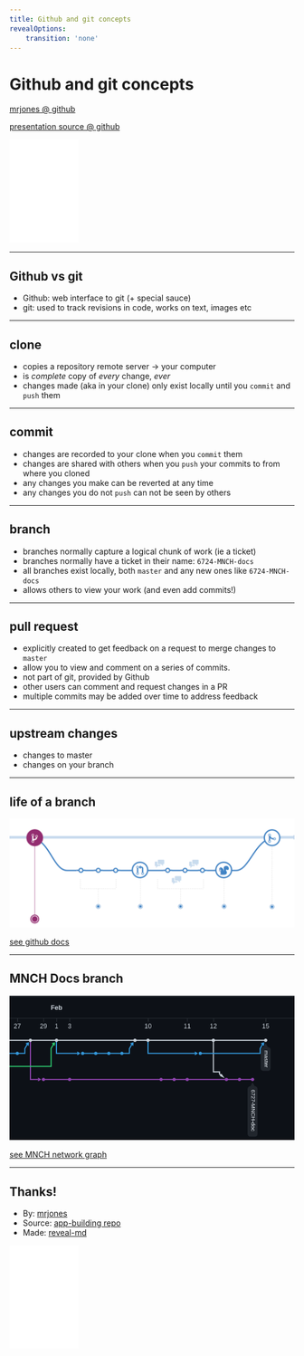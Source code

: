 ```yaml
---
title: Github and git concepts
revealOptions:
    transition: 'none'
---
```


# Github and git concepts
 

[mrjones @ github](https://github.com/mrjones-plip)

[presentation source @ github](https://github.com/mrjones-plip/mrjones-medic-scratch/tree/main/github-howto)

![medic logo](./medic-mobile-logo+name-white.svg)

---

## Github vs git

* Github: web interface to git (+ special sauce)
* git: used to track revisions in code, works on text, images etc

---

## clone

* copies a repository remote server -> your computer 
* is *complete* copy of *every* change, *ever*
* changes made (aka in your clone) only exist locally until you `commit` and `push` them


---

## commit

* changes are recorded to your clone when you `commit` them
* changes are shared with others when you `push` your commits to from where you cloned 
* any changes you make can be reverted at any time
* any changes you do not `push` can not be seen by others

---

## branch

* branches normally capture a logical chunk of work (ie a ticket)
* branches normally have a ticket in their name: `6724-MNCH-docs`
* all branches exist locally, both `master` and any new ones like `6724-MNCH-docs`
* allows others to view your work (and even add commits!)


---

## pull request

* explicitly created to get feedback on a request to merge changes to `master`
* allow you to view and comment on a series of commits. 
* not part of git, provided by Github
* other users can comment and request changes in a PR
* multiple commits may be added over time to address feedback

---

## upstream changes

* changes to master
* changes on your branch 

---

## life of a branch

![branch life](./branch.life.png)

[see github docs](https://guides.github.com/introduction/flow/)


---

## MNCH Docs branch

![branch life](./mnch.branch.png)

[see MNCH network graph](https://github.com/medic/cht-docs/network)


---

## Thanks!

* By: [mrjones](https://github.com/mrjones-plip)
* Source: [app-building repo](https://github.com/mrjones-plip/mrjones-medic-scratch/tree/main/github-howto)
* Made: [reveal-md](https://github.com/webpro/reveal-md)

![medic logo](./medic-mobile-logo+name-white.svg)